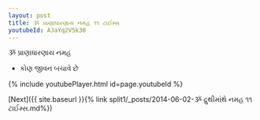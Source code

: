 ```yaml
---
layout: post
title: ૐ પ્રાણાધારણાય નમહ ૧૧ ટાઈમ્સ
youtubeId: AJaYq2V5k30
---
```

 
 
 ૐ પ્રાણાધારણાય નમહ  
 
 -  કોણ જીવન બચાવે છે 
 
  
 
  
 
 
 
 
 
 


{% include youtubePlayer.html id=page.youtubeId %}
 
[Next]({{ site.baseurl }}{% link  split1/_posts/2014-06-02-ૐ દ્રુથીમાંથે નમહ ૧૧ ટાઈમ્સ.md%})
 
